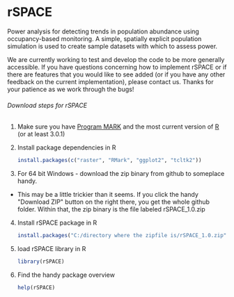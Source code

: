 # rSPACE

Power analysis for detecting trends in population abundance using occupancy-based monitoring.  A simple, spatially explicit population simulation is used to create sample datasets with which to assess power.

We are currently working to test and develop the code to be more generally accessible.  If you have questions concerning how to implement rSPACE or if there are features that you would like to see added (or if you have any other feedback on the current implementation), please contact us.  Thanks for your patience as we work through the bugs!


###### Download steps for rSPACE
1. Make sure you have [Program MARK](http://www.phidot.org/software/mark/downloads/) and the most current version of [R](http://cran.us.r-project.org/) (or at least 3.0.1)
2. Install package dependencies in R

    ````R
    install.packages(c("raster", "RMark", "ggplot2", "tcltk2"))
    ````

3. For 64 bit Windows - download the zip binary from github to someplace handy.
  - This may be a little trickier than it seems.  If you click the handy "Download ZIP" button on the right there, you get the whole github folder.  Within that, the zip binary is the file labeled rSPACE_1.0.zip
4. Install rSPACE package in R
  
    ````R
    install.packages("C:/directory where the zipfile is/rSPACE_1.0.zip", repos=NULL, type='source')
    ````

5. load rSPACE library in R 

    ````R 
    library(rSPACE)
    ````

6. Find the handy package overview

    ````R
    help(rSPACE)
    ````
